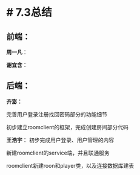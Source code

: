 # # 7.3总结

## 前端：
**周一凡**：



**谢宜含**：


## 后端：
**齐澎：**

完善用户登录注册找回密码部分的功能细节

初步建立roomclient的框架，完成创建房间部分代码

**王浩宇**：
初步完成用户登录、用户管理的内容

新建roomclient的service端，并且联通服务

roomclient新建roon和player类，以及连接数据库建表


